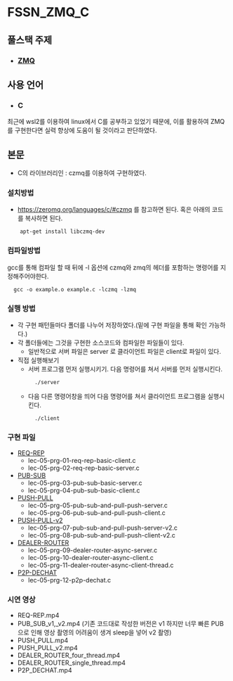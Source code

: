 # FSSN_ZMQ_C

## 풀스택 주제
 * ### [ZMQ](https://zeromq.org/)

## 사용 언어
* ### C

최근에 wsl2를 이용하여 linux에서 C를 공부하고 있었기 때문에, 이를 활용하여 ZMQ를 구현한다면 실력 향상에 도움이 될 것이라고 판단하였다.

## 본문
  * C의 라이브러리인 : czmq를 이용하여 구현하였다.

  ### 설치방법
  * https://zeromq.org/languages/c/#czmq 를 참고하면 된다. 혹은 아래의 코드를 복사하면 된다.
``` 
    apt-get install libczmq-dev
```
  ### 컴파일방법
  gcc를 통해 컴파일 할 때 뒤에 -l 옵션에 czmq와 zmq의 헤더를 포함하는 명령어를 지정해주어야한다.

  ```
    gcc -o example.o example.c -lczmq -lzmq
  ```

  ### 실행 방법
  * 각 구현 패턴들마다 폴더를 나누어 저장하였다.(밑에 구현 파일을 통해 확인 가능하다.)
  * 각 폴더들에는 그것을 구현한 소스코드와 컴파일한 파일들이 있다.
    * 일반적으로 서버 파일은 server 로 클라이언트 파일은 client로 파일이 있다.
  * 직접 실행해보기
    * 서버 프로그램 먼저 실행시키기. 다음 명령어를 쳐서 서버를 먼저 실행시킨다.
      ```
        ./server
      ``` 
    * 다음 다른 명령어창을 띄어 다음 명령어를 쳐서 클라이언트 프로그램을 실행시킨다.
      ```
        ./client
      ```

  ### 구현 파일
  * [REQ-REP](https://github.com/rlaminseok0824/FSSN_ZMQ_C/tree/main/REQ-REP)
    * lec-05-prg-01-req-rep-basic-client.c
    * lec-05-prg-02-req-rep-basic-server.c
  * [PUB-SUB](https://github.com/rlaminseok0824/FSSN_ZMQ_C/tree/main/PUB-SUB)
    * lec-05-prg-03-pub-sub-basic-server.c
    * lec-05-prg-04-pub-sub-basic-client.c
  * [PUSH-PULL](https://github.com/rlaminseok0824/FSSN_ZMQ_C/tree/main/PUSH-PULL)
    * lec-05-prg-05-pub-sub-and-pull-push-server.c
    * lec-05-prg-06-pub-sub-and-pull-push-client.c
  * [PUSH-PULL-v2](https://github.com/rlaminseok0824/FSSN_ZMQ_C/tree/main/PUSH-PULL-v2)
    * lec-05-prg-07-pub-sub-and-pull-push-server-v2.c
    * lec-05-prg-08-pub-sub-and-pull-push-client-v2.c
  * [DEALER-ROUTER](https://github.com/rlaminseok0824/FSSN_ZMQ_C/tree/main/DEALER-ROUTER)
    * lec-05-prg-09-dealer-router-async-server.c
    * lec-05-prg-10-dealer-router-async-client.c
    * lec-05-prg-11-dealer-router-async-client-thread.c
  * [P2P-DECHAT](https://github.com/rlaminseok0824/FSSN_ZMQ_C/tree/main/P2P-DECHAT)
    * lec-05-prg-12-p2p-dechat.c

  ### 시연 영상
  * REQ-REP.mp4
  * PUB_SUB_v1,_v2.mp4 (기존 코드대로 작성한 버전은 v1 하지만 너무 빠른 PUB으로 인해 영상 촬영의 어려움이 생겨 sleep을 넣어 v2 촬영)
  * PUSH_PULL.mp4
  * PUSH_PULL_v2.mp4
  * DEALER_ROUTER_four_thread.mp4
  * DEALER_ROUTER_single_thread.mp4
  * P2P_DECHAT.mp4



